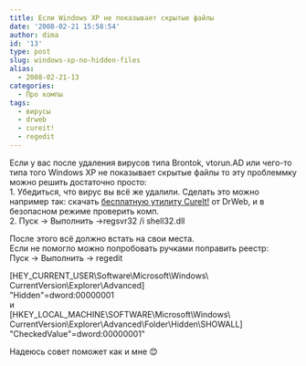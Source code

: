 ```yaml
---
title: Если Windows XP не показывает скрытые файлы
date: '2008-02-21 15:58:54'
author: dima
id: '13'
type: post
slug: windows-xp-no-hidden-files
alias: 
  - 2008-02-21-13
categories:
  - Про компы
tags:
  - вирусы
  - drweb
  - cureit!
  - regedit
---
```


Если у вас после удаления вирусов типа Brontok, vtorun.AD или чего-то типа того Windows XP не показывает скрытые файлы то эту проблеммку можно решить достаточно просто:  
1\. Убедиться, что вирус вы всё же удалили. Сделать это можно например так: скачать [бесплатную утилиту CureIt!](https://drweb.com) от DrWeb, и в безопасном режиме проверить комп.  
2\. Пуск -> Выполнить ->regsvr32 /i shell32.dll

После этого всё должно встать на свои места.  
Если не помогло можно попробовать ручками поправить реестр:  
Пуск -> Выполнить -> regedit

\[HEY\_CURRENT\_USER\\Software\\Microsoft\\Windows\\  
CurrentVersion\\Explorer\\Advanced\]  
"Hidden"=dword:00000001  
и  
\[HKEY\_LOCAL\_MACHINE\\SOFTWARE\\Microsoft\\Windows\\  
CurrentVersion\\Explorer\\Advanced\\Folder\\Hidden\\SHOWALL\]  
"CheckedValue"=dword:00000001"

Надеюсь совет поможет как и мне 😊